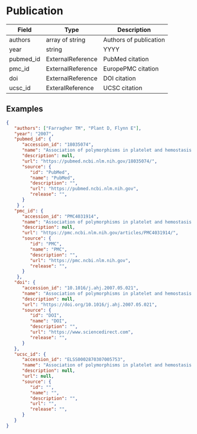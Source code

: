 # Publication

| Field          | Type            | Description             |
|----------------|-----------------|-------------------------|
| authors        | array of string | Authors of publication  |            
| year           | string          |         YYYY            |
| pubmed_id      | ExternalReference      |  PubMed citation        | 
| pmc_id         | ExternalReference      |  EuropePMC citation     |
| doi            | ExternalReference      |  DOI citation           |
| ucsc_id        | ExteralReference       |  UCSC citation          |


## Examples
```json
{
   "authors": ["Farragher TM", "Plant D, Flynn E"],
   "year": "2007",
   "pubmed_id": {
      "accession_id": "18035074",
      "name": "Association of polymorphisms in platelet and hemostasis system genes with acute myocardial infarction",
      "description": null,
      "url": "https://pubmed.ncbi.nlm.nih.gov/18035074/",
      "source": {
         "id": "PubMed",
         "name": "PubMed",
         "description": "",
         "url": "https://pubmed.ncbi.nlm.nih.gov",
         "release": "",
      }
    } ,
   "pmc_id": {
      "accession_id": "PMC4031914",
      "name": "Association of polymorphisms in platelet and hemostasis system genes with acute myocardial infarction",
      "description": null,
      "url": "https://pmc.ncbi.nlm.nih.gov/articles/PMC4031914/",
      "source": {
         "id": "PMC",
         "name": "PMC",
         "description": "",
         "url": "https://pmc.ncbi.nlm.nih.gov",
         "release": "",
      }
    },
   "doi": {
      "accession_id": "10.1016/j.ahj.2007.05.021",
      "name": "Association of polymorphisms in platelet and hemostasis system genes with acute myocardial infarction",
      "description": null,
      "url": "https://doi.org/10.1016/j.ahj.2007.05.021",
      "source": {
         "id": "DOI",
         "name": "DOI",
         "description": "",
         "url": "https://www.sciencedirect.com",
         "release": "",
      }
   },
   "ucsc_id": {
      "accession_id": "ELSS0002870307005753",
      "name": "Association of polymorphisms in platelet and hemostasis system genes with acute myocardial infarction",
      "description": null,
      "url": null,
      "source": {
         "id": "",
         "name": "",
         "description": "",
         "url": "",
         "release": "",
      }
   }
}
```
